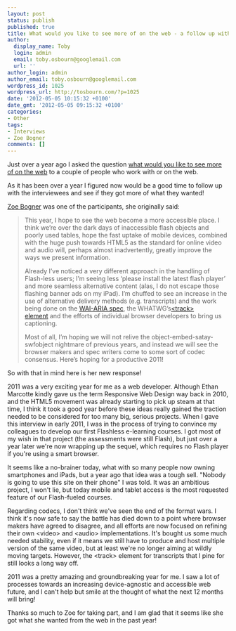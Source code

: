 ```yaml
---
layout: post
status: publish
published: true
title: What would you like to see more of on the web - a follow up with Zoe Bogner
author:
  display_name: Toby
  login: admin
  email: toby.osbourn@googlemail.com
  url: ''
author_login: admin
author_email: toby.osbourn@googlemail.com
wordpress_id: 1025
wordpress_url: http://tosbourn.com/?p=1025
date: '2012-05-05 10:15:32 +0100'
date_gmt: '2012-05-05 09:15:32 +0100'
categories:
- Other
tags:
- Interviews
- Zoe Bogner
comments: []
---
```

<p>Just over a year ago I asked the question <a href="http://tosbourn.com/2011/03/web-stuff/interview-what-would-you-like-to-see-more-of-on-the-web/">what would you like to see more of on the web</a> to a couple of people who work with or on the web.</p>
<p>As it has been over a year I figured now would be a good time to follow up with the interviewees and see if they got more of what they wanted!</p>
<p><a href="https://twitter.com/#!/ZoeBogner">Zoe Bogner</a> was one of the participants, she originally said:</p>
<blockquote><p>This year, I hope to see the web become a more accessible place. I think we’re over the dark days of inaccessible flash objects and poorly used tables, hope the fast uptake of mobile devices, combined with the huge push towards HTML5 as the standard for online video and audio will, perhaps almost inadvertently, greatly improve the ways we present information.</p>
<p>Already I’ve noticed a very different approach in the handling of Flash-less users; I’m seeing less ‘please install the latest flash player’ and more seamless alternative content (alas, I do not escape those flashing banner ads on my iPad). I’m chuffed to see an increase in the use of alternative delivery methods (e.g. transcripts) and the work being done on the <a href="http://www.w3.org/TR/wai-aria" target="_blank">WAI-ARIA spec</a>, the WHATWG’s<a href="http://www.whatwg.org/specs/web-apps/current-work/multipage/video.html#the-track-element" target="_blank">&lt;track&gt; element</a> and the efforts of individual browser developers to bring us captioning.</p>
<p>Most of all, I’m hoping we will not relive the object-embed-satay-swfobject nightmare of previous years, and instead we will see the browser makers and spec writers come to some sort of codec consensus. Here’s hoping for a productive 2011!</p></blockquote>
<p>So with that in mind here is her new response!</p>
<p>2011 was a very exciting year for me as a web developer. Although Ethan Marcotte kindly gave us the term Responsive Web Design way back in 2010, and the HTML5 movement was already starting to pick up steam at that time, I think it took a good year before these ideas really gained the traction needed to be considered for too many big, serious projects. When I gave this interview in early 2011, I was in the process of trying to convince my colleagues to develop our first Flashless e-learning courses. I got most of my wish in that project (the assessments were still Flash), but just over a year later we're now wrapping up the sequel, which requires no Flash player if you're using a smart browser.</p>
<p>It seems like a no-brainer today, what with so many people now owning smartphones and iPads, but a year ago that idea was a tough sell. "Nobody is going to use this site on their phone" I was told. It was an ambitious project, I won't lie, but today mobile and tablet access is the most requested feature of our Flash-fueled courses.</p>
<p>Regarding codecs, I don't think we've seen the end of the format wars. I think it's now safe to say the battle has died down to a point where browser makers have agreed to disagree, and all efforts are now focused on refining their own &lt;video&gt; and &lt;audio&gt; implementations. It's bought us some much needed stability, even if it means we still have to produce and host multiple version of the same video, but at least we're no longer aiming at wildly moving targets. However, the &lt;track&gt; element for transcripts that I pine for still looks a long way off.</p>
<p>2011 was a pretty amazing and groundbreaking year for me. I saw a lot of processes towards an increasing device-agnostic and accessible web future, and I can't help but smile at the thought of what the next 12 months will bring!</p>
<p>Thanks so much to Zoe for taking part, and I am glad that it seems like she got what she wanted from the web in the past year!</p>
